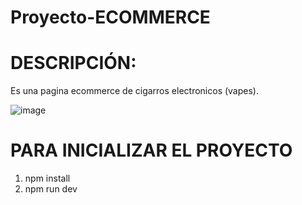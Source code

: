 # Proyecto-ECOMMERCE
# DESCRIPCIÓN: 
Es una pagina ecommerce de cigarros electronicos (vapes).

![image](https://github.com/kimboneri/Proyecto-ECOMMERCE/assets/116984209/9b463adc-7291-4621-8b0b-3ef546a6123a)

# PARA INICIALIZAR EL PROYECTO 
1. npm install
2. npm run dev 






















